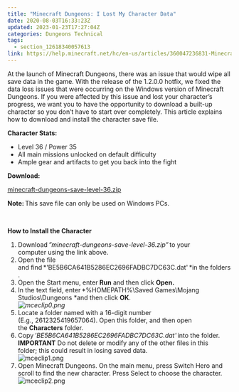 ```yaml
---
title: "Minecraft Dungeons: I Lost My Character Data"
date: 2020-08-03T16:33:23Z
updated: 2023-01-23T17:27:04Z
categories: Dungeons Technical
tags:
  - section_12618340057613
link: https://help.minecraft.net/hc/en-us/articles/360047236831-Minecraft-Dungeons-I-Lost-My-Character-Data
---
```


At the launch of Minecraft Dungeons, there was an issue that would wipe all save data in the game. With the release of the 1.2.0.0 hotfix, we fixed the data loss issues that were occurring on the Windows version of Minecraft Dungeons. If you were affected by this issue and lost your character’s progress, we want you to have the opportunity to download a built-up character so you don’t have to start over completely. This article explains how to download and install the character save file. 

**Character Stats:** 

- Level 36 / Power 35 
- All main missions unlocked on default difficulty 
- Ample gear and artifacts to get you back into the fight 

**Download:** 

[minecraft-dungeons-save-level-36.zip](https://www.minecraft.net/content/dam/games/dungeons/software/minecraft-dungeons-save-level-36.zip) 

**Note:** This save file can only be used on Windows PCs. 

 

**How to Install the Character** 

1.  Download *”minecraft-dungeons-save-level-36.zip”* to your computer using the link above. 
2.  Open the file and find *'BE5B6CA641B5286EC2696FADBC7DC63C.dat' *in the folders. 
3.  Open the Start menu, enter **Run** and then click **Open.**  
4.  In the text field, enter *%HOMEPATH%\Saved Games\Mojang Studios\Dungeons *and then click **OK**.  
    *![mceclip0.png](https://minecrafthelp.zendesk.com/hc/article_attachments/360063654631/mceclip0.png)*
5.  Locate a folder named with a 16-digit number (E.g., 2612325419657064). Open this folder, and then open the **Characters** folder. 
6.  Copy *'BE5B6CA641B5286EC2696FADBC7DC63C.dat'* into the folder.  
    **IMPORTANT** Do not delete or modify any of the other files in this folder; this could result in losing saved data.  
    ![mceclip1.png](https://minecrafthelp.zendesk.com/hc/article_attachments/360063494012/mceclip1.png)
7.  Open Minecraft Dungeons. On the main menu, press Switch Hero and scroll to find the new character. Press Select to choose the character.  
    ![mceclip2.png](https://minecrafthelp.zendesk.com/hc/article_attachments/360063494072/mceclip2.png)
